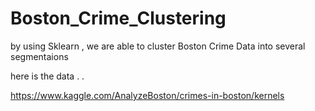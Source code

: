# Boston_Crime_Clustering

by using Sklearn , we are able to cluster Boston Crime Data into several segmentaions

here is the data . . 

https://www.kaggle.com/AnalyzeBoston/crimes-in-boston/kernels


